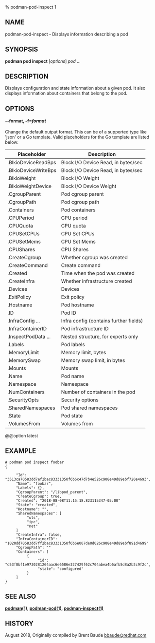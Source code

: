 % podman-pod-inspect 1

## NAME

podman\-pod\-inspect - Displays information describing a pod

## SYNOPSIS

**podman pod inspect** [*options*] _pod_ ...

## DESCRIPTION

Displays configuration and state information about a given pod. It also displays information about containers
that belong to the pod.

## OPTIONS

#### **--format**, **-f**=_format_

Change the default output format. This can be of a supported type like 'json'
or a Go template.
Valid placeholders for the Go template are listed below:

| **Placeholder**      | **Description**                        |
| -------------------- | -------------------------------------- |
| .BlkioDeviceReadBps  | Block I/O Device Read, in bytes/sec    |
| .BlkioDeviceWriteBps | Block I/O Device Read, in bytes/sec    |
| .BlkioWeight         | Block I/O Weight                       |
| .BlkioWeightDevice   | Block I/O Device Weight                |
| .CgroupParent        | Pod cgroup parent                      |
| .CgroupPath          | Pod cgroup path                        |
| .Containers          | Pod containers                         |
| .CPUPeriod           | CPU period                             |
| .CPUQuota            | CPU quota                              |
| .CPUSetCPUs          | CPU Set CPUs                           |
| .CPUSetMems          | CPU Set Mems                           |
| .CPUShares           | CPU Shares                             |
| .CreateCgroup        | Whether cgroup was created             |
| .CreateCommand       | Create command                         |
| .Created             | Time when the pod was created          |
| .CreateInfra         | Whether infrastructure created         |
| .Devices             | Devices                                |
| .ExitPolicy          | Exit policy                            |
| .Hostname            | Pod hostname                           |
| .ID                  | Pod ID                                 |
| .InfraConfig ...     | Infra config (contains further fields) |
| .InfraContainerID    | Pod infrastructure ID                  |
| .InspectPodData ...  | Nested structure, for experts only     |
| .Labels              | Pod labels                             |
| .MemoryLimit         | Memory limit, bytes                    |
| .MemorySwap          | Memory swap limit, in bytes            |
| .Mounts              | Mounts                                 |
| .Name                | Pod name                               |
| .Namespace           | Namespace                              |
| .NumContainers       | Number of containers in the pod        |
| .SecurityOpts        | Security options                       |
| .SharedNamespaces    | Pod shared namespaces                  |
| .State               | Pod state                              |
| .VolumesFrom         | Volumes from                           |

@@option latest

## EXAMPLE

```
# podman pod inspect foobar
{

     "Id": "3513ca70583dd7ef2bac83331350f6b6c47d7b4e526c908e49d89ebf720e4693",
     "Name": "foobar",
     "Labels": {},
     "CgroupParent": "/libpod_parent",
     "CreateCgroup": true,
     "Created": "2018-08-08T11:15:18.823115347-05:00"
     "State": "created",
     "Hostname": "",
     "SharedNamespaces": [
          "uts",
          "ipc",
          "net"
     ]
     "CreateInfra": false,
     "InfraContainerID": "1020dd70583dd7ff2bac83331350f6b6e007de0d026c908e49d89ebf891d4699"
     "CgroupPath": ""
     "Containers": [
          {
               "id": "d53f8bf1e9730281264aac6e6586e327429f62c704abea4b6afb5d8a2b2c9f2c",
               "state": "configured"
          }
     ]
}
```

## SEE ALSO

**[podman(1)](podman.md)**, **[podman-pod(1)](podman-pod/podman-pod.md)**, **[podman-inspect(1)](podman-inspect.md)**

## HISTORY

August 2018, Originally compiled by Brent Baude <bbaude@redhat.com>
